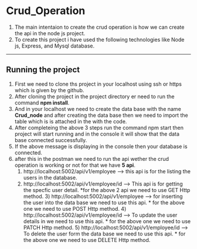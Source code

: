 # Crud_Operation
1) The main intentaion to create the crud operation is how we can create the api in the node js project.
2) To create this project i have used the following technologies like Node js, Express, and Mysql database.

---
## Running the project ##
1) First we need to clone ths project in your localhost using ssh or https which is given by the github.
2) After cloning the project in the project directory er need to run the command **npm install**.
3) And in your localhost we need to create the data base with the name **Crud_node** and after creating the data base then we need to import the table which is is attached in the with the code.
4) After completeing the above 3 steps run the command npm start then project will start running and in the console it will show that the data base connected successfully.
5) If the above message is displaying in the console then your database is connected.
6) after this in the postman we need to run the api wether the crud operation is working or not for that we have **5 api**.
    1) http://localhost:5002/api/v1/employee --> this api is for the listing the users in the database.
    2) http://localhost:5002/api/v1/employee/id --> This api is for  getting the specfic user detail.
          *for the above 2 api we need to use GET Http method.
       3) http://localhost:5002/api/v1/employee --> for inserting the user into the data base we need to use this api.
           * for the above one we need to use POST Http method.
       4) http://localhost:5002/api/v1/employee/id --> To update the user details in we need to use this api.
           * for the above one we need to use PATCH Http method.
       5) http://localhost:5002/api/v1/employee/id  --> To delete the user form the data base we need to use this api.
           * for the above one we need to use DELETE Http method.
